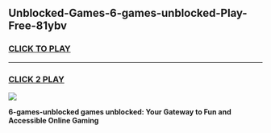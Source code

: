 
## Unblocked-Games-6-games-unblocked-Play-Free-81ybv
<h3>
<a href="https://premium76.site?title=6-games-unblocked&ref=18A">CLICK TO PLAY</a></h3>
<hr>

<h3>
<a href="https://premium76.site?title=6-games-unblocked&ref=18A">CLICK 2 PLAY</a>
  
</h3>

<a href="https://premium76.site?title=6-games-unblocked&ref=18A"><img src="https://clearcache.store/games.png"></a>


**6-games-unblocked games unblocked: Your Gateway to Fun and Accessible Online Gaming**

